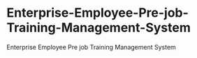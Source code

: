 # Enterprise-Employee-Pre-job-Training-Management-System
Enterprise Employee Pre job Training Management System
